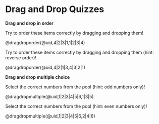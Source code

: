 <!--
author:   Your Name
email:    your@email.com
version:  0.1.0
language: en
narrator: US English Female

window.LIA.settings.theme = "yellow"

script:   https://cdnjs.cloudflare.com/ajax/libs/Sortable/1.14.0/Sortable.min.js

@dragdroporder
<div style="width: 100%; max-width: 600px; padding: 20px; border: 1px solid rgb(var(--color-highlight)); border-radius: 8px;">
  <div class="choices-container" style="display: flex; flex-direction: column; gap: 10px;" id="quiz-@0">
  </div>
  <div class="feedback" style="margin-top: 20px; font-size:2em; font-weight: bold; text-align: center;">🤔</div>
</div>

<script>
  void setTimeout(() => {
    (function(){
        const quizId = '@0';
        const container = document.querySelector(`#quiz-${quizId}`);

        const feedback = container.nextElementSibling;
        const correctAnswers = '@2'.split('|');

        const initialOrder = '@1'.split('|');
        container.innerHTML = initialOrder.map(item => 
          `<div class="choice lia-code lia-code--inline" style="padding: 10px; border-radius: 4px; cursor: move; user-select: none;">${item}</div>`
        ).join('');
        
        new Sortable(container, {
          animation: 150,
          onEnd: function() {
            const choices = Array.from(container.querySelectorAll('.choice'));
            const currentOrder = choices.map(choice => choice.textContent.trim());
            
            const isCorrect = currentOrder.length === correctAnswers.length && 
                             currentOrder.every((answer, index) => answer === correctAnswers[index]);
            
            if (isCorrect) {
              feedback.textContent = "✅";
            } else {
              feedback.textContent = "❌";
            }
          }
        });
        
    })();
  }, 100);
</script>
@end

@dragdropmultiple
<div style="width: 100%; max-width: 600px; padding: 20px; border: 1px solid rgb(var(--color-highlight)); border-radius: 8px;" id="quiz-@0">
  <div style="display: flex; gap: 20px;">
    <div style="flex: 1;">
      <div style="font-weight: bold; margin-bottom: 10px;">Pool:</div>
      <div class="pool-container lia-code lia-code--inline" style="min-height: 50px; padding: 10px; border: 1px dashed; border-radius: 4px; display: flex; flex-direction: column; gap: 10px;" id="pool-@0">
      </div>
    </div>
    <div style="flex: 1;">
      <div style="font-weight: bold; margin-bottom: 10px;">Your Selection:</div>
      <div class="target-container lia-code lia-code--inline" style="min-height: 50px; padding: 10px; border: 1px dashed border-radius: 4px; display: flex; flex-direction: column; gap: 10px;" id="target-@0">
      </div>
    </div>
  </div>
  
  <div class="feedback" style="margin-top: 20px; font-size: 2em; font-weight: bold; text-align: center;">🤔</div>
</div>

<script>
  void setTimeout(() => {
    (function(){
        const quizId = '@0';
        const quizContainer = document.querySelector(`#quiz-${quizId}`);

        const poolContainer = quizContainer.querySelector('.pool-container');
        const targetContainer = quizContainer.querySelector('.target-container');
        const feedback = quizContainer.querySelector('.feedback');
        const correctAnswers = new Set('@2'.split('|'));

        const initialOrder = '@1'.split('|');
        poolContainer.innerHTML = initialOrder.map(item => 
          `<div class="choice lia-code lia-code--inline" style="padding: 10px; border-radius: 4px; cursor: move; user-select: none;">${item}</div>`
        ).join('');

        new Sortable(poolContainer, {
          group: {
            name: quizId,
            put: true
          },
          animation: 150,
          onEnd: checkAnswer
        });
        
        new Sortable(targetContainer, {
          group: {
            name: quizId,
            pull: true,
            put: true
          },
          animation: 150,
          onAdd: checkAnswer,
          onRemove: checkAnswer
        });

        function checkAnswer() {
          const currentAnswers = new Set(
            Array.from(targetContainer.querySelectorAll('.choice'))
              .map(choice => choice.textContent.trim())
          );

          const isCorrect = currentAnswers.size === correctAnswers.size &&
                           [...currentAnswers].every(answer => correctAnswers.has(answer));
          
          if (isCorrect) {
            feedback.textContent = "✅";
          } else {
            feedback.textContent = "❌";
          }
        }
    })();
  }, 100);
</script>
@end
-->

# Drag and Drop Quizzes

**Drag and drop in order**

Try to order these items correctly by dragging and dropping them!

@dragdroporder(@uid,4|2|3|1,1|2|3|4)

Try to order these items correctly by dragging and dropping them (hint: reverse order)!

@dragdroporder(@uid,4|2|1|3,4|3|2|1)

**Drag and drop multiple choice**

Select the correct numbers from the pool (hint: odd numbers only)!

@dragdropmultiple(@uid,1|2|3|4|5|6,1|3|5)

Select the correct numbers from the pool (hint: even numbers only)!

@dragdropmultiple(@uid,1|2|3|4|5|6,2|4|6)
